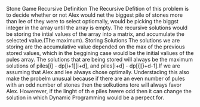 
Stone Game
Recursive Definition
The Recursive Defition of this problem is to decide whether or not Alex would net the biggest pile of stones more than lee of they were to select optiomally, would be picking the biggst integer in the array until the array is empty. The recursive solutions would be storing the intial values of the array into a matrix, and accumulate the selected value.(The maximum).
Storing Solutions
The solutions we are storing are the accumulative value depended on the max of the previous stored values, which in the beggining case would be the initial valiues of the pules array. The solutions that are being stored will always be the maximum solutions of piles[i] - dp[i+1][i+d], and piles[i+d] - dp[i][i+d-1].If we are assuming that Alex and lee always chose optimally. Understading this also make the probelm unusual because if there are an even number of pules with an odd number of stones then the solkutions tore will always favor Alex. Howerever, if the linght of th e piles hwere odd then it can change the solution in which Dynamic Programming would be a perpect for.

